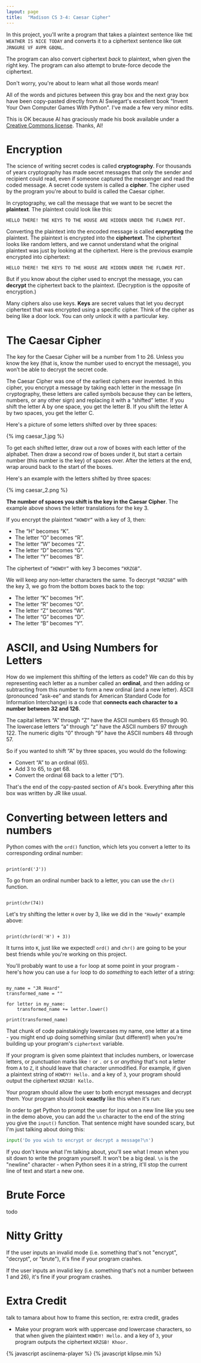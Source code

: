 ```yaml
---
layout: page
title:  "Madison CS 3-4: Caesar Cipher"
---
```


In this project, you'll write a program that takes a plaintext sentence like `THE WEATHER IS NICE TODAY` and converts it to a ciphertext sentence like `GUR JRNGURE VF AVPR GBQNL`.

The program can also convert ciphertext *back* to plaintext, when given the right key. The program can also attempt to brute-force decode the ciphertext.

Don't worry, you're about to learn what all those words mean!

<div class="message">
<p>All of the words and pictures between this gray box and the next gray box have been copy-pasted directly from Al Swiegart's excellent book "Invent Your Own Computer Games With Python". I've made a few very minor edits.</p>

<p>This is OK because Al has graciously made his book available under a <a href="https://creativecommons.org/licenses/by-nc-sa/3.0/us/">Creative Commons license</a>. Thanks, Al!</p>
</div>

Encryption
==========

The science of writing secret codes is called **cryptography**. For thousands of years cryptography has made secret messages that only the sender and recipient could read, even if someone captured the messenger and read the coded message. A secret code system is called a **cipher**. The cipher used by the program you're about to build is called the Caesar cipher.

In cryptography, we call the message that we want to be secret the **plaintext**. The plaintext could look like this:

`HELLO THERE! THE KEYS TO THE HOUSE ARE HIDDEN UNDER THE FLOWER POT.`

Converting the plaintext into the encoded message is called **encrypting** the plaintext. The plaintext is encrypted into the **ciphertext**. The ciphertext looks like random letters, and we cannot understand what the original plaintext was just by looking at the ciphertext. Here is the previous example encrypted into ciphertext:

`HELLO THERE! THE KEYS TO THE HOUSE ARE HIDDEN UNDER THE FLOWER POT.`

But if you know about the cipher used to encrypt the message, you can **decrypt** the ciphertext back to the plaintext. (Decryption is the opposite of encryption.)

Many ciphers also use keys. **Keys** are secret values that let you decrypt ciphertext that was encrypted using a specific cipher. Think of the cipher as being like a door lock. You can only unlock it with a particular key.

The Caesar Cipher
=================

The key for the Caesar Cipher will be a number from 1 to 26. Unless you know the key (that is, know the number used to encrypt the message), you won’t be able to decrypt the secret code.

The Caesar Cipher was one of the earliest ciphers ever invented. In this cipher, you encrypt a message by taking each letter in the message (in cryptography, these letters are called symbols because they can be letters, numbers, or any other sign) and replacing it with a “shifted” letter. If you shift the letter A by one space, you get the letter B. If you shift the letter A by two spaces, you get the letter C.

Here's a picture of some letters shifted over by three spaces:

{% img caesar_1.jpg %}

To get each shifted letter, draw out a row of boxes with each letter of the alphabet. Then draw a second row of boxes under it, but start a certain number (this number is the key) of spaces over. After the letters at the end, wrap around back to the start of the boxes.

Here's an example with the letters shifted by three spaces:

{% img caesar_2.png %}

**The number of spaces you shift is the key in the Caesar Cipher**. The example above shows the letter translations for the key 3.

If you encrypt the plaintext `“HOWDY”` with a key of 3, then:

* The “H” becomes “K”.
* The letter “O” becomes “R”.
* The letter “W” becomes “Z”.
* The letter “D” becomes “G”.
* The letter “Y” becomes “B”.

The ciphertext of `“HOWDY”` with key 3 becomes `“KRZGB”`.

We will keep any non-letter characters the same. To decrypt `“KRZGB”` with the key 3, we go from the bottom boxes back to the top:

* The letter “K” becomes “H”.
* The letter “R” becomes “O”.
* The letter “Z” becomes “W”.
* The letter “G” becomes “D”.
* The letter “B” becomes “Y”.

ASCII, and Using Numbers for Letters
====================================

How do we implement this shifting of the letters as code? We can do this by representing each letter as a number called an **ordinal**, and then adding or subtracting from this number to form a new ordinal (and a new letter). ASCII (pronounced “ask-ee” and stands for American Standard Code for Information Interchange) is a code that **connects each character to a number between 32 and 126**.

The capital letters “A” through “Z” have the ASCII numbers 65 through 90. The lowercase letters “a” through “z” have the ASCII numbers 97 through 122. The numeric digits “0” through “9” have the ASCII numbers 48 through 57.

So if you wanted to shift “A” by three spaces, you would do the following:

* Convert “A” to an ordinal (65).
* Add 3 to 65, to get 68.
* Convert the ordinal 68 back to a letter (“D”).

<div class="message">
<p>That's the end of the copy-pasted section of Al's book. Everything after this box was written by JR like usual.</p>
</div>

Converting between letters and numbers
======================================

Python comes with the `ord()` function, which lets you convert a letter to its corresponding ordinal number:

<pre><code class="py">
print(ord('J'))
</code></pre>

To go from an ordinal number back to a letter, you can use the `chr()` function.

<pre><code class="py">
print(chr(74))
</code></pre>

Let's try shifting the letter `H` over by 3, like we did in the `"Howdy"` example above:

<pre><code class="py">
print(chr(ord('H') + 3))
</code></pre>

It turns into `K`, just like we expected! `ord()` and `chr()` are going to be your best friends while you're working on this project.

You'll probably want to use a `for` loop at some point in your program - here's how you can use a `for` loop to do _something_ to each letter of a string:

<pre><code class="py">
my_name = "JR Heard"
transformed_name = ""

for letter in my_name:
	transformed_name += letter.lower()

print(transformed_name)
</code></pre>

That chunk of code painstakingly lowercases my name, one letter at a time - you might end up doing something similar (but different!) when you're building up your program's `ciphertext` variable.

If your program is given some plaintext that includes numbers, or lowercase letters, or punctuation marks like `!` or `.` or `$` or _anything_ that's not a letter from `A` to `Z`, it should leave that character unmodified. For example, if given a plaintext string of `HOWDY! Hello.` and a key of `3`, your program should output the ciphertext `KRZGB! Kello.`

Your program should allow the user to both encrypt messages and decrypt them. Your program should look **exactly** like this when it's run:

<asciinema-player src="{{ site.baseurl }}/caesar_cast_1.json" rows="19" cols="80" autoplay="true" loop="true"></asciinema-player>

In order to get Python to prompt the user for input on a new line like you see in the demo above, you can add the `\n` character to the end of the string you give the `input()` function. That sentence might have sounded scary, but I'm just talking about doing this:

```python
input('Do you wish to encrypt or decrypt a message?\n')
```

If you don't know what I'm talking about, you'll see what I mean when you sit down to write the program yourself. It won't be a big deal. `\n` is the "newline" character - when Python sees it in a string, it'll stop the current line of text and start a new one.

Brute Force
===========

todo

Nitty Gritty
============

If the user inputs an invalid mode (i.e. something that's not "encrypt", "decrypt", or "brute"), it's fine if your program crashes.

If the user inputs an invalid key (i.e. something that's not a number between 1 and 26), it's fine if your program crashes.



Extra Credit
==========

talk to tamara about how to frame this section, re: extra credit, grades

* Make your program work with uppercase _and_ lowercase characters, so that when given the plaintext `HOWDY! Hello.` and a key of `3`, your program outputs the ciphertext `KRZGB! Khoor.`




<script>
window.klipse_settings = {
	selector_eval_python_client: '.py',
	codemirror_options_in: {
		theme: "friendship-bracelet"
	},
	codemirror_options_out: {
		theme: "friendship-bracelet"
	}
};
</script>
{% javascript asciinema-player %}
{% javascript klipse.min %}
